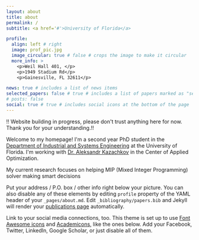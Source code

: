 ```yaml
---
layout: about
title: about
permalink: /
subtitle: <a href='#'>University of Florida</a>

profile:
  align: left # right
  image: prof_pic.jpg
  image_circular: true # false # crops the image to make it circular
  more_info: >
    <p>Weil Hall 401, </p>
    <p>1949 Stadium Rd</p>
    <p>Gainesville, FL 32611</p>

news: true # includes a list of news items
selected_papers: false # true # includes a list of papers marked as "selected={true}"
# posts: false
social: true # true # includes social icons at the bottom of the page
---
```


!! Website building in progress, please don't trust anything here for now. Thank you for your understanding.!!

Welcome to my homepage! I'm a second year PhD student in the [Department of Industrial and Systems Engineering](https://www.ise.ufl.edu/) at the University of Florida. I'm working with [Dr. Aleksandr Kazachkov](https://akazachk.github.io/) in the Center of Applied Optimization.

My current research focuses on helping MIP (Mixed Integer Programming) solver making smart decisions

Put your address / P.O. box / other info right below your picture. You can also disable any of these elements by editing `profile` property of the YAML header of your `_pages/about.md`. Edit `_bibliography/papers.bib` and Jekyll will render your [publications page](/al-folio/publications/) automatically.

Link to your social media connections, too. This theme is set up to use [Font Awesome icons](https://fontawesome.com/) and [Academicons](https://jpswalsh.github.io/academicons/), like the ones below. Add your Facebook, Twitter, LinkedIn, Google Scholar, or just disable all of them.

